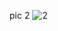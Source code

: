 pic 2
![2](https://github.com/thunderdbolt/first_page_pics/assets/135745865/2db0a454-548f-44b6-8291-7f32ca7786b0)
